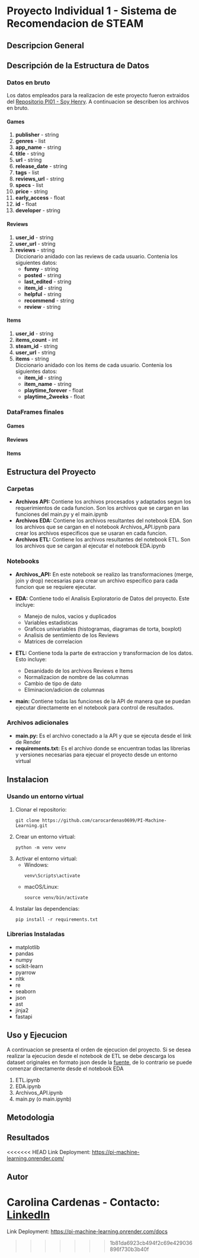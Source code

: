 # Proyecto Individual 1 - Sistema de Recomendacion de STEAM

## Descripcion General


## Descripción de la Estructura de Datos

### Datos en bruto
Los datos empleados para la realizacion de este proyecto fueron extraidos del [Repositorio PI01 - Soy Henry](https://github.com/soyHenry/PI_ML_OPS/tree/FT). A continuacion se describen los archivos en bruto.

#### Games

1. **publisher** - string <br>
2. **genres** - list <br>
3. **app_name** - string <br>
4. **title** - string <br>
6. **url** - string <br>
7. **release_date** - string <br>
8. **tags** - list <br>
9. **reviews_url** - string <br>
10. **specs** - list <br>
11. **price** - string <br>
12. **early_access** - float <br>
13. **id** - float <br>
14. **developer** - string <br>

#### Reviews

1. **user_id** - string <br>
2. **user_url** - string <br>
3. **reviews** - string <br>
Diccionario anidado con las reviews de cada usuario. Contenia los siguientes datos:
    - **funny** - string <br>
    - **posted** - string <br>
    - **last_edited** - string <br>
    - **item_id** - string <br>
    - **helpful** - string <br>
    - **recommend** - string <br>
    - **review** - string <br> 

#### Items

1. **user_id** - string <br>
2. **items_count** - int <br>
3. **steam_id** - string <br>
4. **user_url** - string <br>
5. **items** - string <br>
Diccionario anidado con los items de cada usuario. Contenia los siguientes datos:
    - **item_id** - string <br>
    - **item_name** - string <br>
    - **playtime_forever** - float <br>
    - **playtime_2weeks** - float <br>
### DataFrames finales

#### Games

#### Reviews

#### Items

## Estructura del Proyecto

### Carpetas

- **Archivos API:** Contiene los archivos procesados y adaptados segun los requerimientos de cada funcion. Son los archivos que se cargan en las funciones del main.py y el main.ipynb
- **Archivos EDA:** Contiene los archivos resultantes del notebook EDA. Son los archivos que se cargan en el notebook Archivos_API.ipynb para crear los archivos especificos que se usaran en cada funcion.
- **Archivos ETL:** Contiene los archivos resultantes del notebook ETL. Son los archivos que se cargan al ejecutar el notebook EDA.ipynb

### Notebooks

- **Archivos_API:** En este notebook se realizo las transformaciones (merge, join y drop) necesarias para crear un archivo especifico para cada funcion que se requiere ejecutar.

- **EDA:** Contiene todo el Analisis Exploratorio de Datos del proyecto. Este incluye:
    - Manejo de nulos, vacios y duplicados
    - Variables estadisticas
    - Graficos univariables (histogramas, diagramas de torta, boxplot)
    - Analisis de sentimiento de los Reviews
    - Matrices de correlacion

- **ETL:** Contiene toda la parte de extraccion y transformacion de los datos. Esto incluye:
    - Desanidado de los archivos Reviews e Items
    - Normalizacion de nombre de las columnas
    - Cambio de tipo de dato
    - Eliminacion/adicion de columnas

- **main:** Contiene todas las funciones de la API de manera que se puedan ejecutar directamente en el notebook para control de resultados.

### Archivos adicionales

- **main.py:** Es el archivo conectado a la API y que se ejecuta desde el link de Render
- **requirements.txt:** Es el archivo donde se encuentran todas las librerias y versiones necesarias para ejecuar el proyecto desde un entorno virtual

## Instalacion

### Usando un entorno virtual

1. Clonar el repositorio: 
    ```
    git clone https://github.com/carocardenas0699/PI-Machine-Learning.git
    ```
2. Crear un entorno virtual: 
    ```
    python -m venv venv
    ```
3. Activar el entorno virtual:
   - Windows: 
        ```
        venv\Scripts\activate
        ```
   - macOS/Linux: 
        ```
        source venv/bin/activate
        ```
4. Instalar las dependencias: 
    ```
    pip install -r requirements.txt
    ```

### Librerias Instaladas

- matplotlib
- pandas
- numpy
- scikit-learn
- pyarrow
- nltk
- re
- seaborn
- json
- ast
- jinja2
- fastapi

## Uso y Ejecucion
A continuacion se presenta el orden de ejecucion del proyecto. Si se desea realizar la ejecucion desde el notebook de ETL se debe descarga los dataset originales en formato json desde la [fuente](https://github.com/soyHenry/PI_ML_OPS/tree/FT), de lo contrario se puede comenzar directamente desde el notebook EDA
1. ETL.ipynb
2. EDA.ipynb
3. Archivos_API.ipynb
4. main.py (o main.ipynb)

## Metodologia

## Resultados

<<<<<<< HEAD
Link Deployment: https://pi-machine-learning.onrender.com/

## Autor

Carolina Cardenas - Contacto: [LinkedIn](https://www.linkedin.com/in/carolina-cardenas-gutierrez-b3b25114b/)
=======
Link Deployment: https://pi-machine-learning.onrender.com/docs
>>>>>>> 1b81da6923cb494f2c69e429036896f730b3b40f
